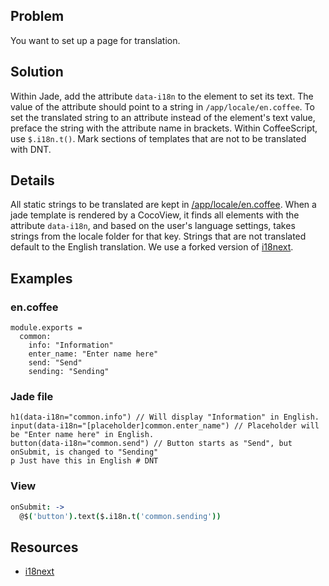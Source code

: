## Problem

You want to set up a page for translation.

## Solution

Within Jade, add the attribute `data-i18n` to the element to set its text. The value of the attribute should point to a string in `/app/locale/en.coffee`. To set the translated string to an attribute instead of the element's text value, preface the string with the attribute name in brackets. Within CoffeeScript, use `$.i18n.t()`. Mark sections of templates that are not to be translated with DNT.

## Details

All static strings to be translated are kept in [/app/locale/en.coffee](https://github.com/codecombat/codecombat/blob/master/app/locale/en.coffee). When a jade template is rendered by a CocoView, it finds all elements with the attribute `data-i18n`, and based on the user's language settings, takes strings from the locale folder for that key. Strings that are not translated default to the English translation. We use a forked version of [i18next](http://i18next.com/).

## Examples

### en.coffee

```coffeescripts
module.exports = 
  common:
    info: "Information"
    enter_name: "Enter name here"
    send: "Send"
    sending: "Sending"
```

### Jade file
```jade
h1(data-i18n="common.info") // Will display "Information" in English.
input(data-i18n="[placeholder]common.enter_name") // Placeholder will be "Enter name here" in English.
button(data-i18n="common.send") // Button starts as "Send", but onSubmit, is changed to "Sending"
p Just have this in English # DNT
```

### View
```coffeescript
onSubmit: ->
  @$('button').text($.i18n.t('common.sending'))
```

## Resources
* [i18next](http://i18next.com/)